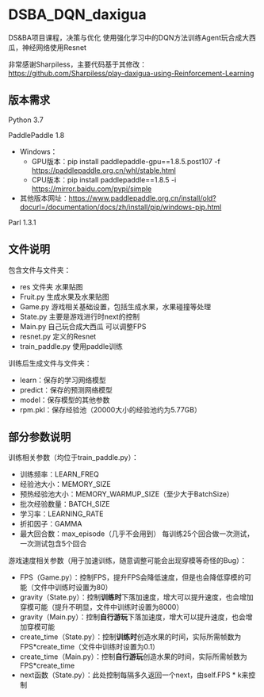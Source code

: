 # DSBA_DQN_daxigua
DS&BA项目课程，决策与优化
使用强化学习中的DQN方法训练Agent玩合成大西瓜，神经网络使用Resnet


非常感谢Sharpiless，主要代码基于其修改：https://github.com/Sharpiless/play-daxigua-using-Reinforcement-Learning

## 版本需求
Python 3.7


PaddlePaddle 1.8
* Windows：
  * GPU版本：pip install paddlepaddle-gpu==1.8.5.post107 -f https://paddlepaddle.org.cn/whl/stable.html
  * CPU版本：pip install paddlepaddle==1.8.5 -i https://mirror.baidu.com/pypi/simple
* 其他版本网址：https://www.paddlepaddle.org.cn/install/old?docurl=/documentation/docs/zh/install/pip/windows-pip.html


Parl 1.3.1 

## 文件说明
包含文件与文件夹：
* res 文件夹 水果贴图
* Fruit.py 生成水果及水果贴图
* Game.py 游戏相关基础设置，包括生成水果，水果碰撞等处理
* State.py 主要是游戏进行时next的控制
* Main.py 自己玩合成大西瓜 可以调整FPS
* resnet.py 定义的Resnet
* train_paddle.py 使用paddle训练


训练后生成文件与文件夹：
* learn：保存的学习网络模型
* predict：保存的预测网络模型
* model：保存模型的其他参数
* rpm.pkl：保存经验池（20000大小的经验池约为5.77GB）

## 部分参数说明
训练相关参数（均位于train_paddle.py）：
* 训练频率：LEARN_FREQ
* 经验池大小：MEMORY_SIZE
* 预热经验池大小：MEMORY_WARMUP_SIZE（至少大于BatchSize）
* 批次经验数量：BATCH_SIZE
* 学习率：LEARNING_RATE
* 折扣因子：GAMMA
* 最大回合数：max_episode（几乎不会用到）
  每训练25个回合做一次测试，一次测试包含5个回合
  
游戏速度相关参数（用于加速训练，随意调整可能会出现穿模等奇怪的Bug）：
* FPS（Game.py）：控制FPS，提升FPS会降低速度，但是也会降低穿模的可能（文件中训练时设置为80）
* gravity（State.py）：控制**训练时**下落加速度，增大可以提升速度，也会增加穿模可能（提升不明显，文件中训练时设置为8000）
* gravity（Main.py）：控制**自行游玩**下落加速度，增大可以提升速度，也会增加穿模可能
* create_time（State.py）：控制**训练时**创造水果的时间，实际所需帧数为FPS\*create_time（文件中训练时设置为0.1）
* create_time（Main.py）：控制**自行游玩**创造水果的时间，实际所需帧数为FPS*create_time
* next函数（State.py）：此处控制每隔多久返回一个next，由self.FPS * k来控制


